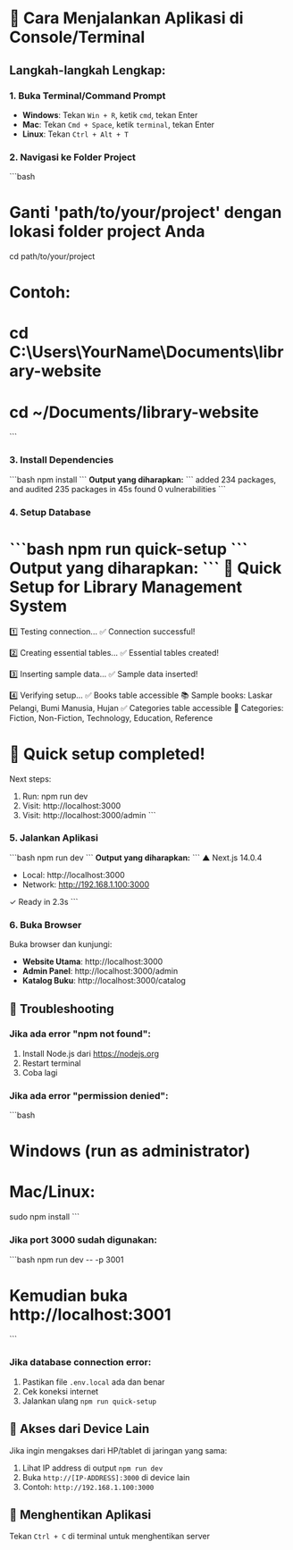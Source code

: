 # 🚀 Cara Menjalankan Aplikasi di Console/Terminal

## Langkah-langkah Lengkap:

### 1. Buka Terminal/Command Prompt
- **Windows**: Tekan `Win + R`, ketik `cmd`, tekan Enter
- **Mac**: Tekan `Cmd + Space`, ketik `terminal`, tekan Enter  
- **Linux**: Tekan `Ctrl + Alt + T`

### 2. Navigasi ke Folder Project
\`\`\`bash
# Ganti 'path/to/your/project' dengan lokasi folder project Anda
cd path/to/your/project

# Contoh:
# cd C:\Users\YourName\Documents\library-website
# cd ~/Documents/library-website
\`\`\`

### 3. Install Dependencies
\`\`\`bash
npm install
\`\`\`
**Output yang diharapkan:**
\`\`\`
added 234 packages, and audited 235 packages in 45s
found 0 vulnerabilities
\`\`\`

### 4. Setup Database
\`\`\`bash
npm run quick-setup
\`\`\`
**Output yang diharapkan:**
\`\`\`
🚀 Quick Setup for Library Management System
==================================================
1️⃣ Testing connection...
✅ Connection successful!

2️⃣ Creating essential tables...
✅ Essential tables created!

3️⃣ Inserting sample data...
✅ Sample data inserted!

4️⃣ Verifying setup...
✅ Books table accessible
📚 Sample books: Laskar Pelangi, Bumi Manusia, Hujan
✅ Categories table accessible
📂 Categories: Fiction, Non-Fiction, Technology, Education, Reference

🎉 Quick setup completed!
==================================================
Next steps:
1. Run: npm run dev
2. Visit: http://localhost:3000
3. Visit: http://localhost:3000/admin
\`\`\`

### 5. Jalankan Aplikasi
\`\`\`bash
npm run dev
\`\`\`
**Output yang diharapkan:**
\`\`\`
▲ Next.js 14.0.4
- Local:        http://localhost:3000
- Network:      http://192.168.1.100:3000

✓ Ready in 2.3s
\`\`\`

### 6. Buka Browser
Buka browser dan kunjungi:
- **Website Utama**: http://localhost:3000
- **Admin Panel**: http://localhost:3000/admin
- **Katalog Buku**: http://localhost:3000/catalog

## 🔧 Troubleshooting

### Jika ada error "npm not found":
1. Install Node.js dari https://nodejs.org
2. Restart terminal
3. Coba lagi

### Jika ada error "permission denied":
\`\`\`bash
# Windows (run as administrator)
# Mac/Linux:
sudo npm install
\`\`\`

### Jika port 3000 sudah digunakan:
\`\`\`bash
npm run dev -- -p 3001
# Kemudian buka http://localhost:3001
\`\`\`

### Jika database connection error:
1. Pastikan file `.env.local` ada dan benar
2. Cek koneksi internet
3. Jalankan ulang `npm run quick-setup`

## 📱 Akses dari Device Lain
Jika ingin mengakses dari HP/tablet di jaringan yang sama:
1. Lihat IP address di output `npm run dev`
2. Buka `http://[IP-ADDRESS]:3000` di device lain
3. Contoh: `http://192.168.1.100:3000`

## 🛑 Menghentikan Aplikasi
Tekan `Ctrl + C` di terminal untuk menghentikan server
